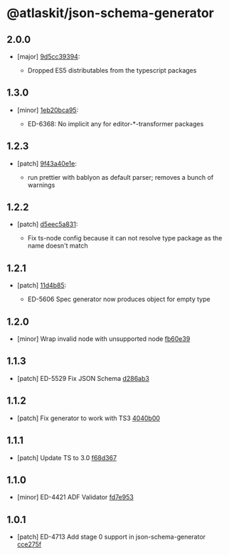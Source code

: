 # @atlaskit/json-schema-generator

## 2.0.0
- [major] [9d5cc39394](https://bitbucket.org/atlassian/atlaskit-mk-2/commits/9d5cc39394):

  - Dropped ES5 distributables from the typescript packages

## 1.3.0
- [minor] [1eb20bca95](https://bitbucket.org/atlassian/atlaskit-mk-2/commits/1eb20bca95):

  - ED-6368: No implicit any for editor-*-transformer packages

## 1.2.3
- [patch] [9f43a40e1e](https://bitbucket.org/atlassian/atlaskit-mk-2/commits/9f43a40e1e):

  - run prettier with bablyon as default parser; removes a bunch of warnings

## 1.2.2
- [patch] [d5eec5a831](https://bitbucket.org/atlassian/atlaskit-mk-2/commits/d5eec5a831):

  - Fix ts-node config because it can not resolve type package as the name doesn't match

## 1.2.1
- [patch] [11d4b85](https://bitbucket.org/atlassian/atlaskit-mk-2/commits/11d4b85):

  - ED-5606 Spec generator now produces object for empty type

## 1.2.0
- [minor] Wrap invalid node with unsupported node [fb60e39](https://bitbucket.org/atlassian/atlaskit-mk-2/commits/fb60e39)

## 1.1.3
- [patch] ED-5529 Fix JSON Schema [d286ab3](https://bitbucket.org/atlassian/atlaskit-mk-2/commits/d286ab3)

## 1.1.2
- [patch] Fix generator to work with TS3 [4040b00](https://bitbucket.org/atlassian/atlaskit-mk-2/commits/4040b00)

## 1.1.1
- [patch] Update TS to 3.0 [f68d367](https://bitbucket.org/atlassian/atlaskit-mk-2/commits/f68d367)

## 1.1.0
- [minor] ED-4421 ADF Validator [fd7e953](https://bitbucket.org/atlassian/atlaskit-mk-2/commits/fd7e953)

## 1.0.1
- [patch] ED-4713 Add stage 0 support in json-schema-generator [cce275f](https://bitbucket.org/atlassian/atlaskit-mk-2/commits/cce275f)
